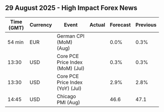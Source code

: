 ## 29 August 2025 - High Impact Forex News

| Time (GMT) | Currency | Event | Actual | Forecast | Previous |
|------|----------|-------|--------|----------|----------|
| 54 min | EUR | German CPI (MoM) (Aug) |  | 0.0% | 0.3% |
| 13:30 | USD | Core PCE Price Index (MoM) (Jul) |  | 0.3% | 0.3% |
| 13:30 | USD | Core PCE Price Index (YoY) (Jul) |  | 2.9% | 2.8% |
| 14:45 | USD | Chicago PMI (Aug) |  | 46.6 | 47.1 |
